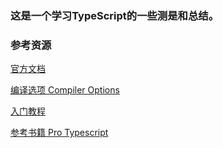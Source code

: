 ### 这是一个学习TypeScript的一些测是和总结。


### 参考资源
[官方文档](http://www.typescriptlang.org/docs/home.html)

[编译选项 Compiler Options](http://www.typescriptlang.org/docs/handbook/compiler-options.html)

[入门教程](https://www.gitbook.com/book/xcatliu/typescript-tutorial/details)

[参考书籍 Pro Typescript](https://item.jd.com/1454836466.html)